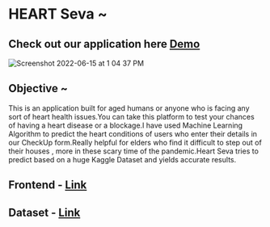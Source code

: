 # HEART Seva ~


## Check out our application here <a href="https://heart-seva.herokuapp.com/">Demo</a>

![Screenshot 2022-06-15 at 1 04 37 PM](https://user-images.githubusercontent.com/53037053/173769802-e4a20188-1fda-4147-9adf-afd496bd2cfd.png)


## Objective ~ 

This is an application built for aged humans or anyone who is facing any sort of heart health issues.You can take 
this platform to test your chances of having a heart disease or a blockage.I have used Machine Learning Algorithm to predict the heart 
conditions of users who enter their details in our CheckUp form.Really helpful for elders who find it difficult to step out of their houses , more in these scary time of the pandemic.Heart Seva tries to predict based on a huge Kaggle Dataset and yields accurate results.


## Frontend - <a href="https://github.com/Sristi27/Disease-Predictor-Frontend">Link</a>

## Dataset - <a href="https://www.kaggle.com/rashikrahmanpritom/heart-attack-analysis-prediction-dataset">Link</a>



